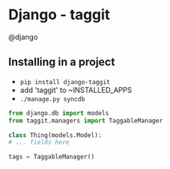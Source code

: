 # Django - taggit
@django 

Installing in a project
-----------------------


* ``pip install django-taggit``
* add 'taggit' to ~INSTALLED_APPS
* ``./manage.py syncdb``


```python
from django.db import models
from taggit.managers import TaggableManager

class Thing(models.Model):
# ... fields here

tags = TaggableManager()
```
